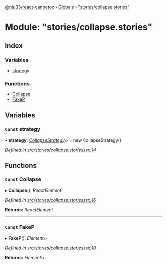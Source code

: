 [@nju33/react-canbetoc](../README.md) › [Globals](../globals.md) › ["stories/collapse.stories"](_stories_collapse_stories_.md)

# Module: "stories/collapse.stories"

## Index

### Variables

* [strategy](_stories_collapse_stories_.md#const-strategy)

### Functions

* [Collapse](_stories_collapse_stories_.md#const-collapse)
* [FakeP](_stories_collapse_stories_.md#const-fakep)

## Variables

### `Const` strategy

• **strategy**: *[CollapseStrategy](../classes/_strategies_collapse_collapse_strategy_.collapsestrategy.md)‹›* = new CollapseStrategy()

*Defined in [src/stories/collapse.stories.tsx:14](https://github.com/nju33/react-canbetoc/blob/17dca0a/src/stories/collapse.stories.tsx#L14)*

## Functions

### `Const` Collapse

▸ **Collapse**(): *ReactElement*

*Defined in [src/stories/collapse.stories.tsx:16](https://github.com/nju33/react-canbetoc/blob/17dca0a/src/stories/collapse.stories.tsx#L16)*

**Returns:** *ReactElement*

___

### `Const` FakeP

▸ **FakeP**(): *Element‹›*

*Defined in [src/stories/collapse.stories.tsx:10](https://github.com/nju33/react-canbetoc/blob/17dca0a/src/stories/collapse.stories.tsx#L10)*

**Returns:** *Element‹›*
